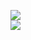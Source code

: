 [![](https://img.shields.io/badge/Made%20With-Github%20Spray-lightgrey.svg?style=for-the-badge&logo=github)](https://github.com/Annihil/github-spray#5570)  
[![](https://i.imgur.com/2DrTn0Z.gif)](https://github.com/Annihil/github-spray)